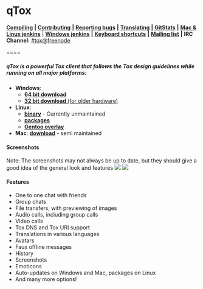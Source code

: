 qTox
======

 [**Compiling**](/INSTALL.md) **|** [**Contributing**](https://github.com/tux3/qTox/wiki#contributing) **|** [**Reporting bugs**](https://github.com/tux3/qTox/wiki/Writing-Useful-Bug-Reports) **|** [**Translating**](https://github.com/tux3/qTox/wiki/Translating) **|** [**GitStats**](https://tux3-dev.tox.im/) **|** [**Mac & Linux jenkins**](https://jenkins.libtoxcore.so/user/tux3/my-views/view/qTox/) | [**Windows jenkins**](https://tux3-dev.tox.im/jenkins) **|** [**Keyboard shortcuts**](https://github.com/tux3/qTox/wiki/Keyboard-shortcuts) **|** [**Mailing list**](https://lists.tox.im) **|** **IRC Channel:** [#tox@freenode](https://webchat.freenode.net/?channels=tox)

====

<h5>qTox is a powerful Tox client that follows the Tox design guidelines while running on all major platforms:</h5>

* **Windows**:
  - [**64 bit download**](https://tux3-dev.tox.im/jenkins/job/qTox-win64-nsis/lastSuccessfulBuild/artifact/setup-qtox64.exe)
  - [**32 bit download** (for older hardware)](https://tux3-dev.tox.im/jenkins/job/qTox-win32-nsis/lastSuccessfulBuild/artifact/setup-qtox32.exe)
* **Linux**:
  - [**binary**](#) - Currently unmaintained
  - [**packages**](/INSTALL.md#simple-install)
  - [**Gentoo overlay**](https://github.com/Tox/gentoo-overlay-tox)
* **Mac**: [**download**](https://github.com/LarsSch/qTox/tree/master/binary%20-%20downloads) - semi maintained<br/>


<h4>Screenshots</h4>
Note: The screenshots may not always be up to date, but they should give a good idea of the general look and features
<img src="http://i.imgur.com/hwGmDeK.png"/>
<img src="http://i.imgur.com/tmX8z9s.png"/>


<h4>Features</h4>

- One to one chat with friends
- Group chats
- File transfers, with previewing of images
- Audio calls, including group calls
- Video calls
- Tox DNS and Tox URI support
- Translations in various languages
- Avatars
- Faux offline messages
- History
- Screenshots
- Emoticons
- Auto-updates on Windows and Mac, packages on Linux
- And many more options!
